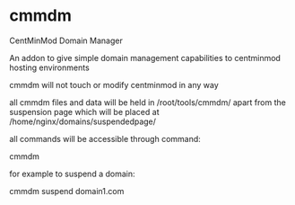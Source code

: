 # cmmdm
CentMinMod Domain Manager

An addon to give simple domain management capabilities to centminmod hosting environments

cmmdm will not touch or modify centminmod in any way

all cmmdm files and data will be held in /root/tools/cmmdm/ apart from the suspension page which will be placed at /home/nginx/domains/suspendedpage/

all commands will be accessible through command: 

cmmdm <command> <target>

for example to suspend a domain:

cmmdm suspend domain1.com

